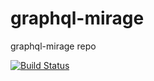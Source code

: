 # graphql-mirage
graphql-mirage repo

[![Build Status](https://travis-ci.org/lola-tech/graphql-mirage.svg?branch=master)](https://travis-ci.org/lola-tech/graphql-mirage)
